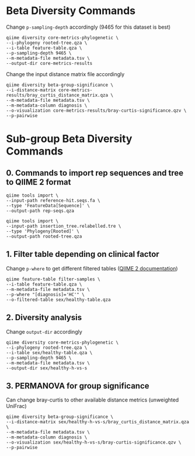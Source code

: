 # Beta Diversity Commands
Change ```p-sampling-depth``` accordingly (9465 for this dataset is best)
```
qiime diversity core-metrics-phylogenetic \
--i-phylogeny rooted-tree.qza \
--i-table feature-table.qza \
--p-sampling-depth 9465 \
--m-metadata-file metadata.tsv \
--output-dir core-metrics-results
```
Change the input distance matrix file accordingly
```
qiime diversity beta-group-significance \
--i-distance-matrix core-metrics-results/bray_curtis_distance_matrix.qza \
--m-metadata-file metadata.tsv \
--m-metadata-column diagnosis \
--o-visualization core-metrics-results/bray-curtis-significance.qzv \
--p-pairwise
```

# Sub-group Beta Diversity Commands
## 0. Commands to import rep sequences and tree to QIIME 2 format
```
qiime tools import \
--input-path reference-hit.seqs.fa \
--type 'FeatureData[Sequence]' \
--output-path rep-seqs.qza

qiime tools import \
--input-path insertion_tree.relabelled.tre \
--type 'Phylogeny[Rooted]' \
--output-path rooted-tree.qza
```

## 1. Filter table depending on clinical factor
Change ```p-where``` to get different filtered tables ([QIIME 2 documentation](https://docs.qiime2.org/2019.10/tutorials/filtering/))
```
qiime feature-table filter-samples \
--i-table feature-table.qza \
--m-metadata-file metadata.tsv \
--p-where "[diagnosis]='HC'" \
--o-filtered-table sex/healthy-table.qza
```

## 2. Diversity analysis
Change ```output-dir``` accordingly
```
qiime diversity core-metrics-phylogenetic \
--i-phylogeny rooted-tree.qza \
--i-table sex/healthy-table.qza \
--p-sampling-depth 9465 \
--m-metadata-file metadata.tsv \
--output-dir sex/healthy-h-vs-s
```

## 3. PERMANOVA for group significance
Can change bray-curtis to other available distance metrics (unweighted UniFrac)
```
qiime diversity beta-group-significance \
--i-distance-matrix sex/healthy-h-vs-s/bray_curtis_distance_matrix.qza \
--m-metadata-file metadata.tsv \
--m-metadata-column diagnosis \
--o-visualization sex/healthy-h-vs-s/bray-curtis-significance.qzv \
--p-pairwise
```